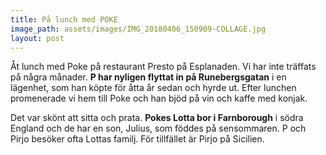 ```yaml
---
title: På lunch med POKE
image_path: assets/images/IMG_20180406_150909-COLLAGE.jpg
layout: post
---
```


Åt lunch med Poke på restaurant Presto på Esplanaden. Vi har inte träffats på några månader. **P har nyligen flyttat in på Runebergsgatan** i en lägenhet, som han köpte för åtta år sedan och hyrde ut. Efter lunchen promenerade vi hem till Poke och han bjöd på vin och kaffe med konjak.

Det var skönt att sitta och prata. **Pokes Lotta bor i Farnborough** i södra England och de har en son, Julius, som föddes på sensommaren. P och Pirjo besöker ofta Lottas familj. För tillfället är Pirjo på Sicilien.